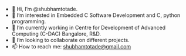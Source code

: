 - 👋 Hi, I’m @shubhamtotade.
- 👀 I’m interested in Embedded C Software Development and  C, python programming.
- 🌱 I’m currently working in Centre for Development of Advanced Computing (C-DAC) Bangalore, R&D.
- 💞️ I’m looking to collaborate on different projects.
- 📫 How to reach me: shubhamtotade@gmail.com

<!---
shubhamtotade/shubhamtotade is a ✨ special ✨ repository because its `README.md` (this file) appears on your GitHub profile.
You can click the Preview link to take a look at your changes.
--->
